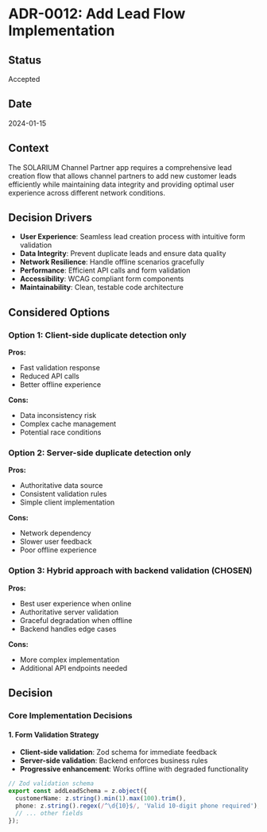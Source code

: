 # ADR-0012: Add Lead Flow Implementation

## Status
Accepted

## Date
2024-01-15

## Context
The SOLARIUM Channel Partner app requires a comprehensive lead creation flow that allows channel partners to add new customer leads efficiently while maintaining data integrity and providing optimal user experience across different network conditions.

## Decision Drivers
- **User Experience**: Seamless lead creation process with intuitive form validation
- **Data Integrity**: Prevent duplicate leads and ensure data quality
- **Network Resilience**: Handle offline scenarios gracefully
- **Performance**: Efficient API calls and form validation
- **Accessibility**: WCAG compliant form components
- **Maintainability**: Clean, testable code architecture

## Considered Options

### Option 1: Client-side duplicate detection only
**Pros:**
- Fast validation response
- Reduced API calls
- Better offline experience

**Cons:**
- Data inconsistency risk
- Complex cache management
- Potential race conditions

### Option 2: Server-side duplicate detection only
**Pros:**
- Authoritative data source
- Consistent validation rules
- Simple client implementation

**Cons:**
- Network dependency
- Slower user feedback
- Poor offline experience

### Option 3: Hybrid approach with backend validation (CHOSEN)
**Pros:**
- Best user experience when online
- Authoritative server validation
- Graceful degradation when offline
- Backend handles edge cases

**Cons:**
- More complex implementation
- Additional API endpoints needed

## Decision

### Core Implementation Decisions

#### 1. Form Validation Strategy
- **Client-side validation**: Zod schema for immediate feedback
- **Server-side validation**: Backend enforces business rules
- **Progressive enhancement**: Works offline with degraded functionality

```typescript
// Zod validation schema
export const addLeadSchema = z.object({
  customerName: z.string().min(1).max(100).trim(),
  phone: z.string().regex(/^\d{10}$/, 'Valid 10-digit phone required'),
  // ... other fields
});